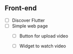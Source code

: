 ## Front-end
- [ ] Discover Flutter
- [ ] Simple web page
  - [ ] Button for upload video
  - [ ] Widget to watch video

